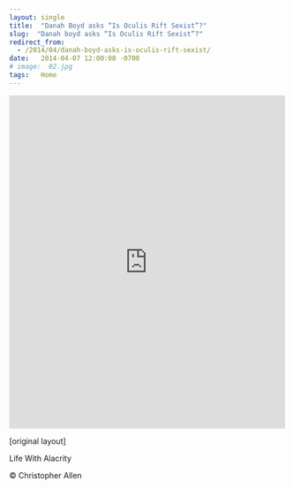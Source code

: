 ```yaml
---
layout: single
title:  "Danah Boyd asks “Is Oculis Rift Sexist”?"
slug:  "Danah boyd asks “Is Oculis Rift Sexist”?"
redirect_from:
  - /2014/04/danah-boyd-asks-is-oculis-rift-sexist/
date:   2014-04-07 12:00:00 -0700
# image:  02.jpg
tags:   Home
---
```



<iframe src="https://www.facebook.com/plugins/post.php?href=https%3A%2F%2Fwww.facebook.com%2FChristopherRayAllen%2Fposts%2F10152335616600540&show_text=true&width=500" width="500" height="603" style="border:none;overflow:hidden" scrolling="no" frameborder="0" allowfullscreen="true" allow="autoplay; clipboard-write; encrypted-media; picture-in-picture; web-share"></iframe>

[original layout]

Life With Alacrity

© Christopher Allen